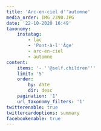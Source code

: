 ```yaml
---
title: 'Arc-en-ciel d''automne'
media_order: IMG_2390.JPG
date: '22-10-2020 16:49'
taxonomy:
    instatag:
        - lac
        - 'Pont-à-l''Âge'
        - arc-en-ciel
        - automne
content:
    items: '- ''@self.children'''
    limit: '5'
    order:
        by: date
        dir: desc
    pagination: '1'
    url_taxonomy_filters: '1'
twitterenable: true
twittercardoptions: summary
facebookenable: true
---
```


